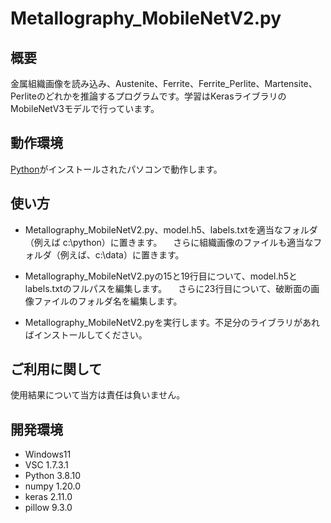# Metallography_MobileNetV2.py

## 概要

金属組織画像を読み込み、Austenite、Ferrite、Ferrite_Perlite、Martensite、Perliteのどれかを推論するプログラムです。学習はKerasライブラリのMobileNetV3モデルで行っています。

## 動作環境

[Python](https://www.python.jp/)がインストールされたパソコンで動作します。

## 使い方

- Metallography_MobileNetV2.py、model.h5、labels.txtを適当なフォルダ（例えば c:\python）に置きます。
　さらに組織画像のファイルも適当なフォルダ（例えば、c:\data）に置きます。

- Metallography_MobileNetV2.pyの15と19行目について、model.h5とlabels.txtのフルパスを編集します。
　さらに23行目について、破断面の画像ファイルのフォルダ名を編集します。

- Metallography_MobileNetV2.pyを実行します。不足分のライブラリがあればインストールしてください。


## ご利用に関して

使用結果について当方は責任は負いません。

## 開発環境

- Windows11
- VSC 1.7.3.1
- Python 3.8.10
- numpy 1.20.0
- keras 2.11.0
- pillow 9.3.0
